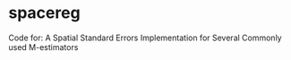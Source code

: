 # spacereg
Code for: A Spatial Standard Errors Implementation for Several Commonly used M-estimators
